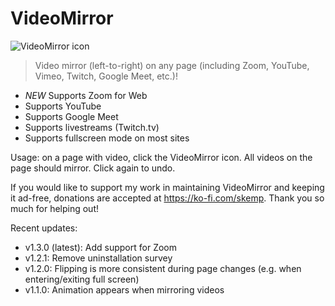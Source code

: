 # VideoMirror

![VideoMirror icon](images/VideoMirror128.png)

> Video mirror (left-to-right) on any page (including Zoom, YouTube, Vimeo, Twitch, Google Meet, etc.)!

- *NEW* Supports Zoom for Web
- Supports YouTube
- Supports Google Meet
- Supports livestreams (Twitch.tv)
- Supports fullscreen mode on most sites

Usage: on a page with video, click the VideoMirror icon. All videos on the page should mirror. Click again to undo.

If you would like to support my work in maintaining VideoMirror and keeping it ad-free, donations are accepted at https://ko-fi.com/skemp.
Thank you so much for helping out!

Recent updates:
- v1.3.0 (latest): Add support for Zoom
- v1.2.1: Remove uninstallation survey
- v1.2.0: Flipping is more consistent during page changes (e.g. when entering/exiting full screen)
- v1.1.0: Animation appears when mirroring videos
